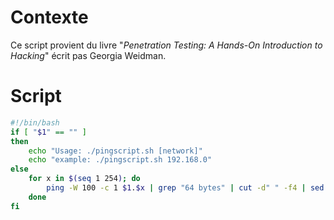 # Contexte 

Ce script provient du livre "_Penetration Testing: A Hands-On Introduction to Hacking_" écrit pas Georgia Weidman.

# Script 

```sh
#!/bin/bash
if [ "$1" == "" ]
then
	echo "Usage: ./pingscript.sh [network]"
	echo "example: ./pingscript.sh 192.168.0"
else
	for x in $(seq 1 254); do
		ping -W 100 -c 1 $1.$x | grep "64 bytes" | cut -d" " -f4 | sed 's/.$//'
	done
fi
```
